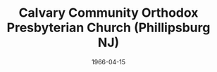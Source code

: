 ---
date: &id001 1966-04-15
end_date: null
location:
  address: 4 Old Church Road
  city: Phillipsburg
  state: NJ
minister:
- end: 1973-01-01
  name: Lewis Grotenhuis
  start: 1937-01-01
  type: MISSING
- end: 1982-01-01
  name: George Scipione
  start: 1974-01-01
  type: MISSING
- end: 1992-01-01
  name: Donald Taws
  start: 1982-01-01
  type: MISSING
- end: null
  name: Michael Bobick
  start: 1993-01-01
  type: MISSING
ministers:
- Lewis Grotenhuis
- George Scipione
- Donald Taws
- Michael Bobick
name: Calvary Community Orthodox Presbyterian Church
names:
- end: null
  name: Calvary Community Orthodox Presbyterian Church
  start: 1966-04-15
- end: null
  name: Calvary Community Orthodox Presbyterian Church
  start: null
origination_date: *id001
raw_data: "NEW JERSEY    Phillipsburg\nCalvary Community Orthodox Presbyterian Church\
  \  (April 15, 1966\u2013 )\n(received from Independency, April 15, 1966)\n4 Old\
  \ Church Road\nPastors: Lewis Grotenhuis, 1937\u201373\nGeorge Scipione, 1974\u2013\
  82\nDonald Taws, 1982\u201392\nMichael Bobick, 1993\u2013"
received_from: Independency
states:
- NJ
status:
  active: true
  end_date: null
  reason: null
  received_from: null
  withdrawal_to: null
title: Calvary Community Orthodox Presbyterian Church (Phillipsburg NJ)

---